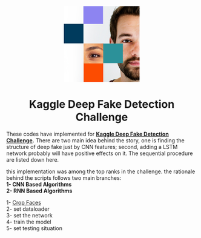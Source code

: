 <div align="center">
    <img src="/images/index.jpg" width="200">
</div>

<h1 align="center">Kaggle Deep Fake Detection Challenge</h1>


These codes have implemented for  **[Kaggle Deep Fake Detection Challenge](https://www.kaggle.com/c/deepfake-detection-challenge "Kaggle Deep Fake Detection Challenge").**  There are two main idea behind the story, one is finding the structure of deep fake just by CNN features; second, adding a LSTM network probably will have positive effects on it. 
The sequential procedure are listed down here.

this implementation was among the top ranks in the challenge. the rationale behind the scripts follows two main branches: \
**1- CNN Based Algorithms** \
**2- RNN Based Algorithms**


1- [Crop Faces](https://github.com/imohammadhossein/Deep-Fake-Detection/blob/develop/face_extractor.ipynb "face extractor mtcnn")  \
2- set dataloader \
3- set the network \
4- train the model \
5- set testing situation
